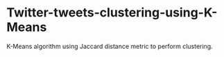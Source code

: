 # Twitter-tweets-clustering-using-K-Means
K-Means algorithm using Jaccard distance metric to perform clustering.
